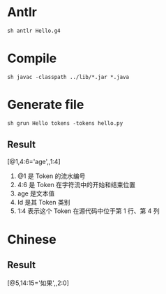 # Antlr
`sh
antlr Hello.g4
`

# Compile
`sh
javac -classpath ../lib/*.jar *.java
`

# Generate file
`sh
grun Hello tokens -tokens hello.py
`

## Result
[@1,4:6='age',<Id>,1:4]

1. @1 是 Token 的流水编号
2. 4:6 是 Token 在字符流中的开始和结束位置
3. age 是文本值
4. Id 是其 Token 类别
5. 1:4 表示这个 Token 在源代码中位于第 1 行、第 4 列

# Chinese
## Result
[@5,14:15='如果',<If>,2:0]